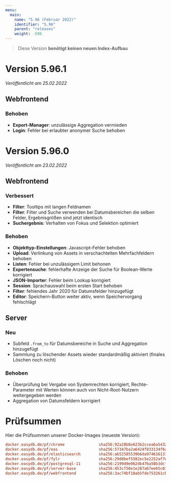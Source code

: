 ```yaml
---
menu:
  main:
    name: "5.96 (Februar 2022)"
    identifier: "5.96"
    parent: "releases"
    weight: -596
---
```


> Diese Version **benötigt keinen neuen Index-Aufbau**

# Version 5.96.1

*Veröffentlicht am 25.02.2022*

## Webfrontend

### Behoben

* **Export-Manager**: unzulässige Aggregation vermieden
* **Login**: Fehler bei erlaubter anonymer Suche behoben

# Version 5.96.0

*Veröffentlicht am 23.02.2022*

## Webfrontend

### Verbessert
* **Filter**: Tooltips mit langen Feldnamen
* **Filter**: Filter und Suche verwenden bei Datumsbereichen die selben Felder, Ergebnisgrößen sind jetzt identisch
* **Suchergebnis**: Verhalten von Fokus und Selektion optimiert

### Behoben
* **Objekttyp-Einstellungen**: Javascript-Fehler behoben
* **Upload**: Verlinkung von Assets in verschachtelten Mehrfachfeldern behoben
* **Listen**: Fehler bei unzulässigem Limit behonen
* **Expertensuche**: fehlerhafte Anzeige der Suche für Boolean-Werte korrigiert
* **JSON-Importer**: Fehler beim Lookup korrigiert
* **Session**: Sprachauswahl beim ersten Start behoben
* **Filter**: fehlendes Jahr 2020 für Datumsfelder hinzugefügt
* **Editor**: Speichern-Button weiter aktiv, wenn Speichervorgang fehlschlägt

## Server

### Neu
* Subfeld `.from_to` für Datumsbereiche in Suche und Aggregation hinzugefügt
* Sammlung zu löschender Assets wieder standardmäßig aktiviert (finales Löschen noch nicht)

### Behoben
* Überprüfung bei Vergabe von Systemrechten korrigiert, Rechte-Parameter mit Werten können auch von Nicht-Root-Nutzern weitergegeben werden
* Aggregation von Datumsfeldern korrigiert

# Prüfsummen

Hier die Prüfsummen unserer Docker-Images (neueste Version):

```ini
docker.easydb.de/pf/chrome               sha256:92a28b8e623b2ccea6a5432187bb456840dd4daa53b5157dc935840063a48f2d
docker.easydb.de/pf/eas                  sha256:57347ba2a6424f833134f6a9e4f45629cf0e84a68c93ed6a7ae819f04bb3344e
docker.easydb.de/pf/elasticsearch        sha256:ab52585539b6da9746161316c9fbd01eb14b6b5fa5fa9a47d367df63d09763b0
docker.easydb.de/pf/fylr                 sha256:29d8bef5582ec5e2252af7e6537046e152eb1f672e7b1c7c93bb66216f038952
docker.easydb.de/pf/postgresql-11        sha256:2199d9e062db47ba58b3dcf11d65f605cfc47f278c9853e392f076e76a392f2a
docker.easydb.de/pf/server-base          sha256:453cf50e1e287a67ee65c01377cf7ab65135b8e4fd8be321733687460e4a4ef6
docker.easydb.de/pf/webfrontend          sha256:3ac74bf18ab5fde753261cb2e990f8c2f9d0c5439cf26af907dbd7027a9f3a52
```
